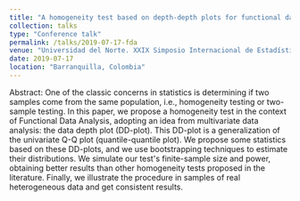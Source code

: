 ```yaml
---
title: "A homogeneity test based on depth-depth plots for functional data"
collection: talks
type: "Conference talk"
permalink: /talks/2019-07-17-fda
venue: "Universidad del Norte. XXIX Simposio Internacional de Estadística"
date: 2019-07-17
location: "Barranquilla, Colombia"
---
```


Abstract: One of the classic concerns in statistics is determining if two samples come from the same population, i.e., homogeneity testing or two-sample testing. In this paper, we propose a homogeneity test in the context of Functional Data Analysis, adopting an idea from multivariate data analysis: the data depth plot (DD-plot). This DD-plot is a generalization of the univariate Q-Q plot (quantile-quantile plot). We propose some statistics based on these DD-plots, and we use bootstrapping techniques to estimate their distributions. We simulate our test's finite-sample size and power, obtaining better results than other homogeneity tests proposed in the literature. Finally, we illustrate the procedure in samples of real heterogeneous data and get consistent results.